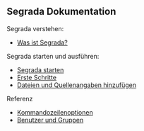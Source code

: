 ## Segrada Dokumentation

Segrada verstehen:

* [Was ist Segrada?](what_is_segrada.md)

Segrada starten und ausführen:

* [Segrada starten](run.md)
* [Erste Schritte](tutorial01.md)
* [Dateien und Quellenangaben hinzufügen](tutorial02.md)

Referenz

* [Kommandozeilenoptionen](command_line_options.md)
* [Benutzer und Gruppen](users_and_groups.md)

